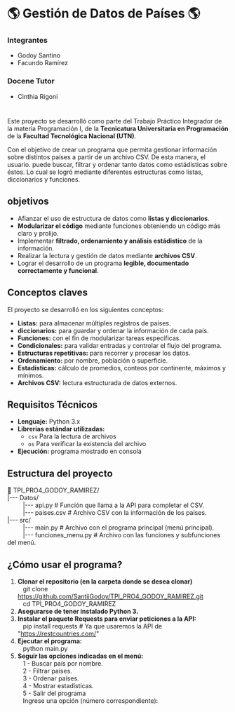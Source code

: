 # 🌎 Gestión de Datos de Países 🌎

### Integrantes

- Godoy Santino
- Facundo Ramírez

### Docene Tutor

- Cinthia Rigoni

#

Este proyecto se desarrolló como parte del Trabajo Práctico Integrador de la materia Programación I, de la **Tecnicatura Universitaria en Programación** de la **Facultad Tecnológica Nacional (UTN)**.

Con el objetivo de crear un programa que permita gestionar información sobre distintos países a partir de un archivo CSV. De esta manera, el usuario. puede buscar, filtrar y ordenar tanto datos como estádisticas sobre éstos. Lo cual se logró mediante diferentes estructuras como listas, diccionarios y funciones.

## objetivos

- Afianzar el uso de estructura de datos como **listas y diccionarios**.
- **Modularizar el código** mediante funciones obteniendo un código más claro y prolijo.
- Implementar **filtrado, ordenamiento y análisis estádistico** de la información.
- Realizar la lectura y gestión de datos mediante **archivos CSV**.
- Lograr el desarrollo de un programa **legible, documentado correctamente y funcional**.

## Conceptos claves

El proyecto se desarrolló en los siguientes conceptos:

- **Listas:** para almacenar múltiples registros de países.
- **diccionarios:** para guardar y ordenar la información de cada país.
- **Funciones:** con el fin de modularizar tareas específicas.
- **Condicionales:** para validar entradas y controlar el flujo del programa.
- **Estructuras repetitivas:** para recorrer y procesar los datos.
- **Ordenamiento:** por nombre, población o superficie.
- **Estadísticas:** cálculo de promedios, conteos por continente, máximos y mínimos.
- **Archivos CSV:** lectura estructurada de datos externos.

## Requisitos Técnicos

- **Lenguaje:** Python 3.x
- **Librerías estándar utilizadas:**
  - `csv` Para la lectura de archivos
  - `os` Para verificar la existencia del archivo
- **Ejecución:** programa mostrado en consola

## Estructura del proyecto

📁 TPI_PRO4_GODOY_RAMIREZ/  
|--- Datos/  
&nbsp;&nbsp;&nbsp;&nbsp;&nbsp;&nbsp;&nbsp;&nbsp;&nbsp;|--- api.py # Función que llama a la API para completar el CSV.  
&nbsp;&nbsp;&nbsp;&nbsp;&nbsp;&nbsp;&nbsp;&nbsp;&nbsp;|--- paises.csv # Archivo CSV con la información de los países.  
|--- src/  
&nbsp;&nbsp;&nbsp;&nbsp;&nbsp;&nbsp;&nbsp;&nbsp;&nbsp;|--- main.py # Archivo con el programa principal (menú principal).  
&nbsp;&nbsp;&nbsp;&nbsp;&nbsp;&nbsp;&nbsp;&nbsp;&nbsp;|--- funciones_menu.py # Archivo con las funciones y subfunciones del menú.

## ¿Cómo usar el programa?

1. **Clonar el repositorio (en la carpeta donde se desea clonar)**  
   &nbsp;&nbsp;&nbsp;git clone https://github.com/SantiiGodoy/TPI_PRO4_GODOY_RAMIREZ.git  
   &nbsp;&nbsp;&nbsp;cd TPI_PRO4_GODOY_RAMIREZ
2. **Asegurarse de tener instalado Python 3.**
3. **Instalar el paquete Requests para enviar peticiones a la API:**  
   &nbsp;&nbsp;&nbsp;pip install requests # Ya que usaremos la API de "https://restcountries.com/"
4. **Ejecutar el programa:**  
   &nbsp;&nbsp;&nbsp;python main.py
5. **Seguir las opciones indicadas en el menú:**  
   &nbsp;&nbsp;&nbsp;1 - Buscar país por nombre.  
   &nbsp;&nbsp;&nbsp;2 - Filtrar países.  
   &nbsp;&nbsp;&nbsp;3 - Ordenar países.  
   &nbsp;&nbsp;&nbsp;4 - Mostrar estadísticas.  
   &nbsp;&nbsp;&nbsp;5 - Salir del programa  
   &nbsp;&nbsp;&nbsp;Ingrese una opción (número correspondiente):
